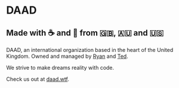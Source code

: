 # DAAD

## Made with ☕️ and 💜 from 🇬🇧, 🇦🇺 and 🇺🇸

DAAD, an international organization based in the heart of the United Kingdom. Owned and managed by [Ryan][dev] and [Ted][ted].

We strive to make dreams reality with code.

Check us out at [daad.wtf][hp].

[dev]: https://github.com/TheUnusualDev
[ted]: https://github.com/Ted
[hp]: https://daad.wtf
